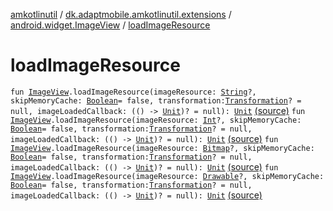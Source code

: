[amkotlinutil](../../index.md) / [dk.adaptmobile.amkotlinutil.extensions](../index.md) / [android.widget.ImageView](index.md) / [loadImageResource](./load-image-resource.md)

# loadImageResource

`fun `[`ImageView`](https://developer.android.com/reference/android/widget/ImageView.html)`.loadImageResource(imageResource: `[`String`](https://kotlinlang.org/api/latest/jvm/stdlib/kotlin/-string/index.html)`?, skipMemoryCache: `[`Boolean`](https://kotlinlang.org/api/latest/jvm/stdlib/kotlin/-boolean/index.html)` = false, transformation: `[`Transformation`](../-transformation/index.md)`? = null, imageLoadedCallback: (() -> `[`Unit`](https://kotlinlang.org/api/latest/jvm/stdlib/kotlin/-unit/index.html)`)? = null): `[`Unit`](https://kotlinlang.org/api/latest/jvm/stdlib/kotlin/-unit/index.html) [(source)](https://github.com/adaptmobile-organization/amkotlinutil/tree/master/amkotlinutil/amkotlinutil/src/main/java/dk/adaptmobile/amkotlinutil/extensions/ImageViewExtensions.kt#L25)
`fun `[`ImageView`](https://developer.android.com/reference/android/widget/ImageView.html)`.loadImageResource(imageResource: `[`Int`](https://kotlinlang.org/api/latest/jvm/stdlib/kotlin/-int/index.html)`?, skipMemoryCache: `[`Boolean`](https://kotlinlang.org/api/latest/jvm/stdlib/kotlin/-boolean/index.html)` = false, transformation: `[`Transformation`](../-transformation/index.md)`? = null, imageLoadedCallback: (() -> `[`Unit`](https://kotlinlang.org/api/latest/jvm/stdlib/kotlin/-unit/index.html)`)? = null): `[`Unit`](https://kotlinlang.org/api/latest/jvm/stdlib/kotlin/-unit/index.html) [(source)](https://github.com/adaptmobile-organization/amkotlinutil/tree/master/amkotlinutil/amkotlinutil/src/main/java/dk/adaptmobile/amkotlinutil/extensions/ImageViewExtensions.kt#L31)
`fun `[`ImageView`](https://developer.android.com/reference/android/widget/ImageView.html)`.loadImageResource(imageResource: `[`Bitmap`](https://developer.android.com/reference/android/graphics/Bitmap.html)`?, skipMemoryCache: `[`Boolean`](https://kotlinlang.org/api/latest/jvm/stdlib/kotlin/-boolean/index.html)` = false, transformation: `[`Transformation`](../-transformation/index.md)`? = null, imageLoadedCallback: (() -> `[`Unit`](https://kotlinlang.org/api/latest/jvm/stdlib/kotlin/-unit/index.html)`)? = null): `[`Unit`](https://kotlinlang.org/api/latest/jvm/stdlib/kotlin/-unit/index.html) [(source)](https://github.com/adaptmobile-organization/amkotlinutil/tree/master/amkotlinutil/amkotlinutil/src/main/java/dk/adaptmobile/amkotlinutil/extensions/ImageViewExtensions.kt#L37)
`fun `[`ImageView`](https://developer.android.com/reference/android/widget/ImageView.html)`.loadImageResource(imageResource: `[`Drawable`](https://developer.android.com/reference/android/graphics/drawable/Drawable.html)`?, skipMemoryCache: `[`Boolean`](https://kotlinlang.org/api/latest/jvm/stdlib/kotlin/-boolean/index.html)` = false, transformation: `[`Transformation`](../-transformation/index.md)`? = null, imageLoadedCallback: (() -> `[`Unit`](https://kotlinlang.org/api/latest/jvm/stdlib/kotlin/-unit/index.html)`)? = null): `[`Unit`](https://kotlinlang.org/api/latest/jvm/stdlib/kotlin/-unit/index.html) [(source)](https://github.com/adaptmobile-organization/amkotlinutil/tree/master/amkotlinutil/amkotlinutil/src/main/java/dk/adaptmobile/amkotlinutil/extensions/ImageViewExtensions.kt#L43)